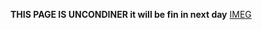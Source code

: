 **THIS PAGE IS UNCONDINER it will be fin in next day**
[IMEG](https://darkvanming.github.io/blog/test.jpg)
